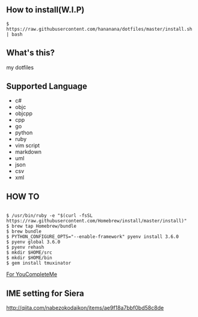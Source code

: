 ## How to install(W.I.P)

```
$ https://raw.githubusercontent.com/hananana/dotfiles/master/install.sh | bash
```

## What's this?

my dotfiles

## Supported Language

- c#
- objc
- objcpp
- cpp
- go
- python
- ruby
- vim script
- markdown
- uml
- json
- csv
- xml

## HOW TO

```

$ /usr/bin/ruby -e "$(curl -fsSL https://raw.githubusercontent.com/Homebrew/install/master/install)"
$ brew tap Homebrew/bundle
$ brew bundle
$ PYTHON_CONFIGURE_OPTS="--enable-framework" pyenv install 3.6.0
$ pyenv global 3.6.0
$ pyenv rehash
$ mkdir $HOME/src
$ mkdir $HOME/bin
$ gem install tmuxinator

```

[For YouCompleteMe](https://github.com/Valloric/YouCompleteMe)

## IME setting for Siera

http://qiita.com/nabezokodaikon/items/ae9f18a7bbf0bd58c8de

